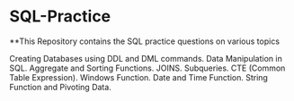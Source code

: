 # SQL-Practice


**This Repository contains the SQL practice questions on various topics

Creating Databases using DDL and DML commands.
Data Manipulation in SQL.
Aggregate and Sorting Functions.
JOINS.
Subqueries.
CTE (Common Table Expression).
Windows Function.
Date and Time Function.
String Function and Pivoting Data.
